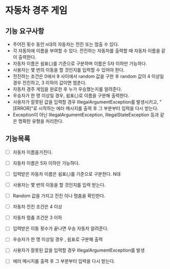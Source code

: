 # 자동차 경주 게임

## 기능 요구사항
- 주어진 횟수 동안 n대의 자동차는 전진 또는 멈출 수 있다.
- 각 자동차에 이름을 부여할 수 있다. 전진하는 자동차를 출력할 때 자동차 이름을 같이 출력한다.
- 자동차 이름은 쉼표(,)를 기준으로 구분하며 이름은 5자 이하만 가능하다.
- 사용자는 몇 번의 이동을 할 것인지를 입력할 수 있어야 한다.
- 전진하는 조건은 0에서 9 사이에서 random 값을 구한 후 random 값이 4 이상일 경우 전진하고, 3 이하의 값이면 멈춘다.
- 자동차 경주 게임을 완료한 후 누가 우승했는지를 알려준다.
- 우승자가 한 명 이상일 경우, 쉼표(,)로 이름을 구분해 출력한다.
- 사용자가 잘못된 값을 입력할 경우 IllegalArgumentException를 발생시키고, "[ERROR]"로 시작하는 에러 메시지를 출력 후 그 부분부터 입력을 다시 받는다.
- Exception이 아닌 IllegalArgumentException, IllegalStateException 등과 같은 명확한 유형을 처리한다.


## 기능목록
- [ ] 자동차 이름을가진다.
- [ ] 자동차 이름은 5자 이하만 가능하다.
- [ ] 입력받은 자동차 이름은 쉼표(,)를 기준으로 구분한다. N대
- [ ] 사용자는 몇 번의 이동을 할 것인지를 입력 받는다.
- [ ] Random 값을 가지고 전진 이나 멈춤을 확인한다.
- [ ] 자동차 전진 조건은 4 이상
- [ ] 자동차 멈춤 조건은 3 이하
- [ ] 입력받은 이동 횟수가 끝나면 우승 자동차 알려준다.
- [ ] 우승자가 한 명 이상일 경우 , 쉼표로 구분해 출력
- [ ] 사용자가 잘못된 값을 입력할 경우 IllegalArgumentException를 발생
- [ ] 에러 메시지를 출력 후 그 부분부터 입력을 다시 받는다.




